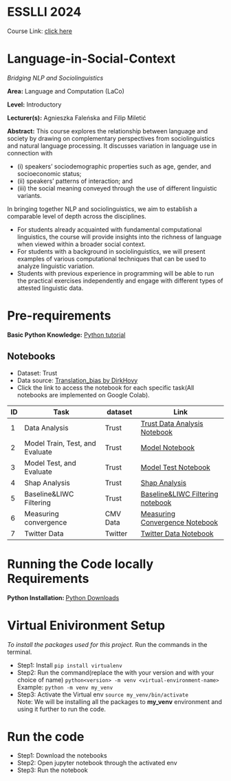 # ESSLLI 2024
Course Link: [click here](https://2024.esslli.eu/placeholder-programme/course-overview.html#10)

# Language-in-Social-Context
<i>Bridging NLP and Sociolinguistics</i>

<b>Area:</b> Language and Computation (LaCo)

<b>Level:</b> Introductory

<b>Lecturer(s):</b> Agnieszka Faleńska and Filip Miletić

<b>Abstract:</b>
This course explores the relationship between language and society by drawing on complementary perspectives from sociolinguistics and natural language processing. It discusses variation in language use in connection with 
- (i) speakers’ sociodemographic properties such as age, gender, and socioeconomic status; 
- (ii) speakers’ patterns of interaction; and 
- (iii) the social meaning conveyed through the use of different linguistic variants. 

In bringing together NLP and sociolinguistics, we aim to establish a comparable level of depth across the disciplines. <br>
- For students already acquainted with fundamental computational linguistics, the course will provide insights into the richness of language when viewed within a broader social context.
- For students with a background in sociolinguistics, we will present examples of various computational techniques that can be used to analyze linguistic variation.
- Students with previous experience in programming will be able to run the practical exercises independently and engage with different types of attested linguistic data.

# Pre-requirements
<b> Basic Python Knowledge:</b> [Python tutorial](https://www.tutorialspoint.com/python/index.htm) <br>

## Notebooks
- Dataset: Trust
- Data source: [Translation_bias by DirkHovy](https://github.com/MilaNLProc/translation_bias)
- Click the link to access the notebook for each specific task(All notebooks are implemented on Google Colab).

| ID | Task                     | dataset | Link                                                                                                                                                                        |
| -- | ------------------------ | ----------- | --------------------------------------------------------------------------------------------------------------------------------------------------------------------------- |
| 1  | Data Analysis         | Trust     | [Trust Data Analysis Notebook](https://colab.research.google.com/drive/1ctMPBupu07Nr8UsP_WuJe7VFHjjocoWE?usp=sharing)     |
|2| Model Train, Test, and Evaluate | Trust| [Model Notebook](https://colab.research.google.com/drive/1krA58lBM5uN89LslW3kpRZwsmdMuV0Aa?usp=sharing) |
|3| Model Test, and Evaluate | Trust| [Model Test Notebook](https://colab.research.google.com/drive/13JAoLixVFOBc-EIk9bGoZAToI98nHfmU?usp=sharing)|
|4| Shap Analysis | Trust|[Shap Analysis](https://colab.research.google.com/drive/1lrI2CMxhgdgo5eoELOVc_h49VSb2PDU3?usp=sharing) |
|5| Baseline&LIWC Filtering | Trust|[Baseline&LIWC Filtering notebook](https://colab.research.google.com/drive/1I4sUJhfr06EgE99VFy3WK0VyeOOY5SyH?usp=sharing)|
|6| Measuring convergence| CMV Data|[Measuring Convergence Notebook](https://colab.research.google.com/drive/1FBYynsBdVWUBLk-QDQE4kP8kSnfj1Y-k?usp=sharing)|
|7| Twitter Data | Twitter| [Twitter Data Notebook](https://colab.research.google.com/drive/1Q9wdazDkoryDuld52ZzRk0UriyyjcjQH?usp=sharing)|

# Running the Code locally Requirements 
<b> Python Installation: </b> [Python Downloads](https://www.python.org/downloads/)

# Virtual Enivironment Setup
<i> To install the packages used for this project. </i> Run the commands in the terminal.
- Step1: Install  ``` pip install virtualenv ``` 
- Step2: Run the command(replace the <version> with your version and <virtual-environment-name> with your choice of name) ```python<version> -m venv <virtual-environment-name> ``` <br>
Example: ``` python -m venv my_venv ```
- Step3: Activate the Virtual env ```source my_venv/bin/activate```
<br>Note: We will be installing all the packages to <b>my_venv</b> environment and using it further to run the code.

# Run the code
- Step1: Download the notebooks
- Step2: Open jupyter notebook through the activated env
- Step3: Run the notebook
